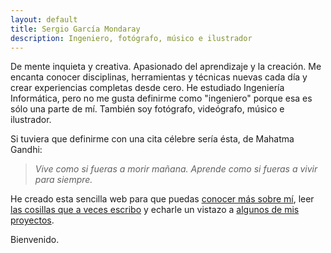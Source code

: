 ```yaml
---
layout: default
title: Sergio García Mondaray
description: Ingeniero, fotógrafo, músico e ilustrador  
---
```


De mente inquieta y creativa. Apasionado del aprendizaje y la creación. Me encanta conocer disciplinas, herramientas y técnicas nuevas cada día y crear experiencias completas desde cero. He estudiado Ingeniería Informática, pero no me gusta definirme como "ingeniero" porque esa es sólo una parte de mí. También soy fotógrafo, videógrafo, músico e ilustrador.

Si tuviera que definirme con una cita célebre sería ésta, de Mahatma Gandhi:

> *Vive como si fueras a morir mañana. Aprende como si fueras a vivir para siempre.*

He creado esta sencilla web para que puedas [conocer más sobre mí](/about), leer [las cosillas que a veces escribo](/blog) y echarle un vistazo a [algunos de mis proyectos](/labs).

Bienvenido.